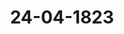 ---  
schema: default  
title: 24-04-1823  
organization: Team Charlie  
notes: "<p>§.69</p><p>3ehnte Sikung.

Geschehen, Frankfurt den 24. April 1823.

In Geg en wart

alter in ver eeneren Sipung Anwesend en-

Wieder hinzugekommen war

von Seiten Danemarks, wegen Holstein und Tauenburg: der Königlich-Dünische

geheime Conferenzrath, Herr Graf von Eyben.

G. 69.

Commission zur Aufsicht über die Prefgesetzt.

(35. Sip. §. 221 v. 3. 1819. — 35. Sitz. §. 210 v. 3. 1820.)

Präfidium: machte aus Veranlassung einer eingekommenen Beschwerde den Antrag, zu

der durch den Bundestagsbeschluß vom 20. September tS19 ernannten und unterm 14. De-

cember 1820 (5. 210) ergänzten Commission zur Aufucht über die Preßgesetze it. die Stellen

der inzwischen abgegangenen Mitglieder, nämlich der Herren, Grafen von Buol-Schauen-

stein, Freiherrn von Aretin, von Martens und von Berg, zu ersetzen.

Sämmtliche Stimmen vereinigten sich mit dem Präsidialantrage, und in der un-

mittelbar hierauf vorgenommenen Wahl wurden die Herren Bundestagsgesandten:

Freiherr von Nünch,

Graf von der Goltz,

Freiherr von Blittersdorff, und

Graf von Eyben,

zu Mitgliedern der erwähnten Commission ausersehen.</p><p>§.70</p><p>Verfügung gegen den Büchernachdruck, in Folge des Artikels 18d der

Deutschen Bundesacte.

(4. Sig. G. 3d. 3.

Die freien Städte. In Beziehung auf diesen Gegenstand, weßhalb die Regierungen,

durch den in der 12. Sitzung vom 28. März 1822 genommenen Beschluß, um die rück-ständigen Erklärungen über den Commissionsbericht nebst Entwurf einer Verordnung (4. Sitz.

von 1811) ersucht worden, bemerkt der Gesandte zuvorderst:

1) Die Abhandlung des Dr. Griesinger, auf welche jener Beschluß zugleich aufmerksam

macht, hat nicht nur in den Debatten der Würtembergischen Kammer der Abgeordneten,

die durch den Bundestagsbeschluß vom 30. Mai 1822 (18. Sitz. G. 153) ebenfalls der

Aufmerksamkeit empfohlen sind, bereits ihre Widerlegung gefunden, sondern enthält auch

in der That keine Gründe für den Nachdruck, die nicht längst, und namentlich damals schon,

bekannt gewesen, als durch den Punct d des 18. Artikels der Deutschen Bundesacte die

Festsetzung erfolgte:

steller und Verleger sicher gestellt werden sollen, welches nur durch Ausschliessen

der Mitausübung oder der Anmaßung dieser Rechte, also durch den Charakter der Aus-

schließlichkeit, geschehen kann, den die Commission durch den Auddruck: Eigenthumt

auf die schärfste Weise zu bezeichnen glaubte. So ist denn schon die Gesetzgebung dem

Unbestimmten der Theorie zu Hülfe gekommen, und sie will es ferner thun, durch gleich-

förmige Verfügungen in den Deutschen Bundesstaaten.

2) Die gegenwärtige Abstimmung hält sich nur an den, 1819 vorgelegten, commissari-

schen Entwurf einer Verordnung, unter dem Vorbehalte, für den Fall, da auf die beiden

den Nachdruck betreffenden Actenstücke, veren der jenem Beschlusse vom 28. März 1822

vorhergehende Vortrag des damaligen Herrn Referenten gedenkt, und welche ganz eigene, mit

obigem Abschnitte des 18. Artikels der Bundssacte nicht in direetem Zusammenhange stehende,

umfassende Vorschläge enthalten, andere Abstimmungen sich mit erstrecken sollten, gleichfalls

darüber nachträglich sich zu äussern.

Der Entwurf von 1319 hat die der Bundesversammlung durch den Grundvertrag

gewordene Aufgabe, im Allgemeinen und Wesentlichen, würdig und angemessen gelöset, mit-

hin die Hoffnung begründet, daß der viel und lang besprochene Gegenstand, der schon auf

dem vormaligen Reichstage erbriert wurde, endlich auch in Deutschland, nach dem Vorgange

der Nachdruckverbote in andern Staaten, zu einer allgemeinen gesetzlichen Bestimmung, im

Geiste des Entwurfes, werde geführt werden. Durch nachstehende Bemerkungen, welche den

Urtikeln des Entwurfes folgen, wünscht man diesseits Beiträge zu dessen sorgfältiger Prüefung

16

123

Die Bundesversammlung wird sich bei ihrer ersten Zusammenkunft mit Abfassung

e gleichförmiger Verfügungen über die Sicherstellung der Rechte der Schrift

esteller und Verleger gegen den Nachdruck beschäftigen

wodurch denn alles neue Eingehen in theoretische Erörterungen beseitigt ist.

Es wird damit grundgesetzlich bestimmt und ausgesprochen, daß die Rechte der Schrift-zu liefern, vorbehältlich nachträglicher oder auch modificirender Aeusserungen, je nachdem sich

künftig, vor definitiver Beschlußnahme in dieser Angelegenheit, die Veranlassung dazu ergiedt.

Zum Artikel 1. Wiewohl die Commission in ihrem auf den Entwurf sich beziehenden

Berichte bedenklich gefunden, ein Verbot des Nachdruckes ausländischer Werke vorzu

schlagen, nicht nur aus Gründen der Reciprocität, sondern auch, weil in der Regel dem

ausländischen Verleger durch solche Nachdrücke kein wesentlicher Schaden zugefügt werde,

so dürfte doch mit der blossen Erstreckung des Artikels 1

eauf die in den Staaten des Deutschen Bundes erschienenen Druckschriften u.

nicht für immer ausgesprochen seyn, daß nicht in Zukunft, je nachrem darauf angetragen

werden und es sich nothwendig oder nützlich zeigen möchte, benachbarte Staaten, in welche

Nachdrucker Deutscher Werke, zur Vereitelung des beabsichtigten Sicherstellungszweckes,

leicht sich niederlassen, und wo sie überhand nehmen können, von Seuen des Deuischen

Bundes, unter Zusicherung der Reciprocität, zu veranlassen wären, Deutschen Schriftstellern

und Verlegern angemessenen Schußz gegen Nachdruck zuzugestehen.

Zum Artikel 2. Die beiden Zeiträume von 15 und 10 Jahren dürften zu kurz seyn.

Ohne einige Unterscheidung des Selbst- und freuden Verlags, die überhaupt nicht, und

bei geräymiger Frist um so weniger, wesentlich erforderlich scheint, wäre die Frist alls

zwanzig Jahre, vom Todestage des Verfassers an gerechnet, zu setzen.

Zur Beseitigung völliger Rückwirkung dieses Artikels auf Verlagsgegenstände, deren

Verfasser vor Bekanntmachung des Gesehrs verstorben, könnte bestimmt werden, daß in

diesem Falle dem Berechtigten wenigstens zehn Jahre, also auch alsdann zu gute kommen

sollen, wenn der Verfasser seit zwanzig Jahren, oder seit länger, vor der Bekanntmachung

res Gesetzes verstorben ist. In Ansehung der noch innerhalb eines Zeitraums unter zwanzig

Jahren vor solcher Bekanntmachung Verstorbenen, wären die bis dahin nach dem Tode

des Verfassers verflossenen Jahre verhältnißmäsig in Abzug zu bringen, so daß nicht untet

zehn und nicht über zwanzig Jahre im Ganzen angenommen würden.

Zum Artikel 3. In so fern Selbstverlag und fremder Verlag nicht unterschieden

werden, wird dieser Artikel ganz wegzulassen seyn.

Artikel 4 würde, in gleicher Voraussetzung und mit Rücksicht auf die Bemerkung

zum Artikel 2, lauten:

Werke, oder Fortsetzungen von Werken eines Schriftstellers, welche in dem ersten

Jahre nach dessen Tode herausgegeben werden, sollen zwanzig Jahre lang eines

gleichen Schutzes gegen den Nachdruck geniessen;

wenn man nicht lieber die Artikel 4 und 5, welche beide zu strenge an das Todesjahr sichzu halten und die Sache für Erben und Verleger unbequem, unsicher und weitläufig zu

machen scheinen, wie folgend, kurz zusammenfassen möchte:

Von Werken, oder Fortsetzungen der Werke eines Schriftstellers, die nach dessen

Tode herausgegeben werden, verbleibt den Erben und Verlegern, während der nächsten

zwanzig Jahre nach ihrer Erscheinung, das ausschließliche Erb- und Verlagbrecht.

Artikel 8 dürfte deutlicher, wie folgend, zu fassen seyn:

Innerhalb der vorhin bestimmten zwanzig Jahre, darf, bei Strafe des Nachdrucker,

von den Werken eines Schriftstellers, die einzeln bei mehreren Verlegern erschie-

nen sind, ohne der Letzteren Einwilligung keine Sammlung veranstaltet werden, so

wenig durch den Verfasser, als, selbst mit dessen Zustimmung, durch Einen der

Verleger der einzelnen Werke, oder durch einen Dritten. Erlaubt ist aber die Ver-

anstaltung einer solchen Sammlung, auch innerhalb jener Zeit, wenn

1) das auf die einzelnen Schriften sich erstreckende Verlagsrecht, nach den darüber

geschlossenen Verträgen, erloschen ist; oder wenn

2) für den Fall gänzlich vergriffener bisherigen Auflagen, solche Verleger, die zur Ver-

anstaltung neuer Auflagen berechtigt sind, hierauf erweislich verzichtet haben; oder

endlich, wenn

3) für den Fall noch nicht vergriffener bisherigen Auflagen, die Verleger wegen der

noch vorräthigen Exemplare entschädigt werden.

Eine Sammlung solcher Arbeiten, welche sich in Schriften, die durch Beiträge Mehre-

rer entstanden sind, befinden, darf, bei Strafe des Nachdruckes, nur mit Einwilligung

des Verfassers, oder während der zwanzig Jahre — seiner Erben veranstaltet werden.

In Beziehung auf den letzten Absatz, fehlt übrigens noch eine Bestimmung wegen des

zuweilen streitig gewordenen Benutzungsrechtes der Beiträge, welches, so fern Honorar dafür

bezahlt

ist, erst nach Jahresfrist frei stehen dürfte. Demnach wäre dem Artikel 8 noch

beizuflegen:

Von den Herausgebern solcher Sammlungen honorirte Beiträge sind erst nach

Ablauf eines Jahres, von ihrer Erscheinung in der Sammlung an gerechnet, wieder

Eigenthum der Verfasser, und können, bei Vermeidung angemessener richterlich zu

bestimmender Entschädigung der Herausgeber, erst alsdann von den Verfassern, oder

von deren Erben, anderwärts zum Drucke benußt werden.

Von Seiten Hamburgs wird hier überhaupt die Beschränkung gewünscht, daß das Nach-

druckverbot keine Anwendung leide, weder auf Herausgabe einer Sammlung zerstreuterAufsätze, eines oder mehrerer Verfasser, über eine und dieselbe Materie, welche nur in Zeit-

schriften oder Tagblättern erschienen sind, und von denen durch den Verfasser, oder durch

etwa sonst Berechtigte, eine Sammlung nicht bereits herausgegeben worden, noch auf

Druckschriften, die nicht in den Buchhandel kommen.

Artikel 9 würde mit den Worten beginnen:

Innerhalb ver zwanzig Jahre u. s. w.

Artikel 13 wäre zu Anfang, wie folgend, zu fassen:

Nach Ablauf der zwanzig Jahre, oder, für Werke, die vor Bekanntmachung dieses

Gesetzes erschienen sind, der im Artikel 2 bestimmten Zeit, ist Jedermann u. f. 10.

Die Artikel 15 bis 10, wie auch zum Theil Art. 8, betreffen zwar die Verhältnisse

zwischen Schriftstellern und Verlegern unter einander, welche Artikel 18 der Bundtsatte

nicht ausdrücklich bezielt; allein es erscheinen doch die Vorschläge der Commission von 1819,

in Beziehung auf gleichzeitige Regulirung jener Verhältnisse im Wesentlichsten, sehr beachtungs-

und beforderungswerth.

Die Gelegenheit ist erwünscht, diesen Theil der bürgerlichen Gestzgebung in allen Bun-

resstaaten zur Uebereinstimmung zu bringen, wodurch deren Selbstständigkeit im Innern

kein Eintrag geschicht. Der Buchhandel inobesondere hat sich, schon von selbst, durch ganz

Deutschland so gleichförmig und eigenthümlich gestaltet, und es ist damit so manches Her-

kömmliche, fast Gewohnheitsrechtliche, gegeben, namentlich auch in den Verhältnissen zwischen

Schriftstellern und Verlegern, daß eine Bundesgesetzgebung, welche das fast allgemein schon

Anerkannte nun auch allgemein verbindend förmlich ausspricht, um so mehr willkommen

seyn dürfte.

Zum Artikel 17. Nach den Worten: a wider des Verlegers Willen eine neue Aus

gabe— dürfte beizufügen seyn.

weder verändert, noch unverändert, weder einzelne, noch u. s. w.

Zum Artikel 18. Diese Verfügung dürfte leicht ins Unbestimmte führen, und Streil

erregen können.

Ein Schriftsteller, der ein Werk ausführt, wenn auch nach einem vom Verleger ihm vor

gelegten Plane, ist doch immer Verfasser, dessen der Verleger bedurfte, und dessen An-

theil von dem des Verlegers nicht wohl zu scheiden seyn wird. Wenigstens kann man diese

besondern Verhältnisse ohne Anstand den jedesmaligen Vertragsbestimmungen anheim geben

Der Artikel 18 wäre daher lieber ganz wegzulassen.In Beziehung auf die Artikel 15 bis 1n scheint sich die Einschaltung eines, wie nach-

gefaßten, besondern Artikels zu empfehlen:

stehen

Die Artikel 15 bis.. können, wie sich von selbst versteht, auf die, vor Bekannt-

machung dieses Gesetzes erschienenen, älieren Verlagsgegenstände keine rückwirkende

Kraft äussern. Vielmehr bleibt es in Ansehung derselben, was neue Auflagen be

trifft, nicht nur bei den geschlossenen Vorträgen, sondern auch bei den etwa vor

handenen einzelnen Landesgesetzen, oder bei dem erweislichen Gewohnheitsrechts.

Nach Artikel 19 möchte, der Vollständigkeit halber, noch ein besonderer Artikel, wie

folgend, einzuschalten seyn.

Zind Erben des verstorbenen Verfassers entweder nicht vorhanden, oder nicht zu

erforschen, so tritt der Verleger ganz in die Rechte der Erben. Hat eine Verlags-

handlung aufgehört, und ist ihr Verlagdrecht nicht an einen Dritten für rechtlich

übertragen zu achten, so fällt das Verlagsrecht an den Verfasser, oder, für die

oben bestimmte Zeitbauer, an dessen Erben zurück. Sind weder Erben noch Nach-

folger des Schriftstellets oder Verlegers vorhanden, so wird das Werk, ohne Zeit

bestimmung, Gemeingut.

Zum Artikel 2. In dem Commissionsberichte wird das Gutachten Sachkundiger ge

wunsche, überhaupt aber Zweifel wegen der Zweckmäsigkeit des in Ansehung der Bacherpreise

vorgeschlagenen Mittels geäussert. Das Gutachten des Leipziger Wahlaudschusser 1Estermesse

1319) enthält sachkündige Gründe gegen eine Preisbestimmung. Wollte man nun, ohne

tiese Bestimmung selbst, den Artikel mit seinen Ausdrücken.

aunbillige Steigerung, und a offenbar unbilliger Preidr,

keibshalten, so würde er doch ino Schwankende und Ungewisse führen. Denn:

1) wie sollte über die offenbare Unbilligkeit eines Preises verhandelt und entschieten

werden?

2) was ist als ein ausserordentlicher Aufwand durch Kupferstiche, und in welchem

Maaße, zu betrachten?

3 können nicht auch Holzschnitte, Karten, besondere tupographische Schönheit u. s. w.,

ingleichen

4) Titelkupfer und Wignetten ebenfalls solchen ausserordentlichen Aufwand, unter Um-

ständen veranlassen? endlich

5) wie soll über 2 — 4 verhandelt, geurtheilt und entschieden werden?

Wollte man etwa festsetzen, daß vor der Gerichtsbehörde des Nachdruckers, welcher in

ter Meinung nachgedruckt, offenbar unbillige Preise und keinen ausserordentlichen Auf-wand vorzufinden, auf Beweis und Gegenbeweis verhandelt und Recht genommen werken

solle, so würden dadurch Rechtshändel, und, in Ermanglung bestimmter gesetzlicher Vor-

schriften, sehr verschiedenartige willkührliche Aussprüche hervorgerufen werden. Jede andere

Maasregel, z. B. die Bildung einer schiedsrichterlichen Ausspruchsbehörde in keipzig, oder ein

Verstellen zum Gutachten der Sachverständigen, hat eigenthümliche Schwierigkeiten, und

wurde doch schwerlich zu genügenden gleichmäsigen Resultaten führen. Zeigen sich nun von

der einen Seite diese Schwierigkeiten, so ergiebt sich von der andern: daß Preisbestim-

mung eine Beschränkung der Handelsfreiheit enthält, welche bei dem literarischen Betricht

gerade am wenigsten zulässig erscheint; daß ferner das eigene Interesse der Verleger Mäsic-

keit der Ladenpreise erfordert; daß dagegen, wer dieß nicht gelten lassen wollte, doch einen

Mißbrauch des Marimi zu fürchten hätte, wodurch der beabsichtigte Zweck, in Folge des

gewählten Mittels selbst, vereitelt werden würde; daß endlich eine Revision des Norman

preises, wie bei andern Gegenständen, von Zeit zu Zeit eintreten müßte, z. B. nach Vet-

schiedenheit der Papierpreise, oder mit Berücksichtigung der den Aufwand vermindernden Et

fndungen in der Buchdruckerkunst u. d. gl.

Diesemnach wäre es wohl das Angemessenste, den Art. 20, den man überhaupt ohnl

Willkührlichkeiten und Unbestimmtheiten schwerlich wird fassen können, dahin ganz zu unier

drücken, daß über feste Bücherpreise gar nichts ausgesprochen würde.

Um aber doch zu erkennen zu geben, daß die Rücksicht auf unbillige Steigerung det

Bücherpreise nicht unbeachtet geblieben, und zugleich wegen der Besorgniß zu beruhigen, er

möchte das Verbot des Nachdruckes solche Steigerung mehr befordern als hemmen, könnet

der Vorbehalt hinzugefügt werden, über die Bücherpreise nachträgliche Anordnungen zu

treffen, so fern sich, nach Bekanntmachung des Gesehes, die Besorgniß unbilliger Steigerung

dieser Preise bestätigen sollte.

Der Schlußsatz, in Beziehung auf die Nothwendigkeit der Preisangabe auf dem Tittl,

hat seinen Nutzen, für jeden Käufer, für literarische Blätter, und für den Verleger, des

dadurch gegen willkührliche Erhöhung durch Sortimentshändler gesichert wird. Sollten diese-

wegen ungewöhnlicher Transportkosten, auf den Lavenpreis etwas zuschlagen müssen, so

mögen sie sich darüber mit den Käufern verständigen.

Zum Artikel N. Statt Aufführung einzelner Artikel in der zweiten Periode, dürstt

zu setzen seyn.

Verleger, Herausgeber und Schriftsteller, welche, in ihren gegenseitigen Beziehungen,

die in den obigen Artikeln enthaltenen Vorschriften verleßen, zur Beeinträchtigung

der Verlags- oder Erbrechte, sollen den Nachdruckern gleich behandelt werden.Zum Artikel 22. Zur Vermeidung aller Mißbrutungen des von der Commission ge

wählten Ausbrucks: Verkauf (der den Vorzug vor andern hat, daß er eine Umgehung

der Vorschrift am wenigsten begünstigt) wäre, nach den Worten:

Wer sich desselben schuldig machte

zu setzen:

und dabei mit Nachdruckern und deren Theilnehmern, oder Beauftragten, zur Be-

forderung des Absatzes, in Verbindung steht, soll u. s. 10.

Nach dem Artikel 22 wäre, mit Rücksicht auf das Gutachten des Tripziger Wahlaus

stusses, noch ein besonderer, wie folgend, einzuschalten:

In Ansehung der zur Zeit der Bekanntmachung dieses Gesehzes erweislich bereits vorhan-

renen Nachdrücke, wird bestimmt:

1) der Vorrath darf, bei der im Artikel 21 festgesetzten Strafe und Entschädigung,

durch keine neue Auflage vermehrt werden.

3) Ed darf davon, unter gleichen Nachtheilen, in denjenigen Deutschen Bundesstaaten,

worin der Nachdruck und dessen Vertrieb schon jetzt verboten sind, nichts verkauft

werben.

Für diejenigen Bunkerstaaten, in denen solches Verbot bicher nicht vorhanden

wird den Nachtruckrn eine Zeit von jehn Jahren, von der Bekanntmachung dieses

Gesetzes an gerechnet, vergönnt, innerhalb welcher es ihnen gestattet ist, in diesen

Stanten ihren Vorrath zu verkaufen. Nach Ablauf dieser Zeit soll die Verfügung

ded Artikels 21 unbedingt eintreten.

4) Die unter 3 bemerkten zehn Jahre werden den im Artikel 2 gesetzten Fristen, der

Billigkeit gemäß, hinzugerechnet, erweitern also auf so lange die Dauer des aus-

schließlichen Eigenthums der Schriftsteller und Verleger, welches daher auch in

dieser Ausdehnung, bei Strafe des Nachdruckes, nicht verletzt werden darf.

Nach dem Artikel 23 des Entwurfs wäre noch ein letzter durch sich selbst und durch

die Natur des Gegenstandes gerechtfertigter Artikel, in nachstehender Fassung, beizufügen:

Die Behörde, von welcher Strafe und Schadendersatz ausgesprochen wird, ist das

Gericht, dem der Beschädigende bürgerlich unterworfen ist. Das Verfahren ist

durchaus summarisch. Appellationen haben nur Devolutiv-Wirkung.

Hierauf wurde, nach dem Antrage des Kaiserlich-Königlichen präsivirenden Herrn Gesandten,

beslofsen

Die mit ihren Abstimmungen über den vorerwähnten Gegenstand noch rückständigen

Gesandtschaften zu ersuchen, sich bei ihren Regierungen dahin zu verwenden, daß längstens

Protok. d. d. Bundssveri. I§. 31.binnen zwei Monaten — somit spätestens am 26. Juni dieses Jahres — sämmtliche Abstim-

mungen abgelegt werden, um sie hiernächst der bestehenden Commission zum Entwurf eines

definitiven Beschlusses zuzustellen.</p><p>§.71</p><p>Zuellen des öffentlichen Rechts der Deutschen Bundesstagten. Carls-

ruhe und Baden 1821. G.

Der Königlich-Würtembergische Herr Gesandte, Freiherr von Wan-

genheim, trägt vor: Die Marrische Buchhandlung zu Carloruhe und Baren habe dieser

hohen Versammlung (mittelst Eingabe Num. 124 vorigen Jahres) eine Sammlung der

wichtigsten Urkunden, die zur Kenntniß des allgemeinen Deutschen Bundesstaatsrechts dienten,

unter dem Haupttitel: Tuellen des öffentlichen Rechts der Deutschen Bundesstaaten, verehrt.

Sie enthalte in zwei Bänden diejenigen Urkunden, welche in dem Zeitraume vom

Juhre 1800 bis zum Jahre 1821 enstanden seyen.

Die Buchhandlung verkenne die Unentbehrlichkeit der zeither erschienenen Werke, welche

alle, auf die verschiedenen politischen Zustände, die Deutschland seit dem Anfange dieses

Jahrhunderts durchlebt habe, sich beziehenden, staatsrechtlichen Acte vollständig darzustellen

bestimmt seyen, für den Gelehrten im Fache der Staatswissenschaft und für den auf höherem

Standpuncte stehenden Staatsmann keineswegs; sie glaube aber — und wohl nicht mit

Unrecht — daß solche Werke für Manche, die an den öffentlichen Angelegenheiten Deutsch-

lunds auf würdige Weise Theil nahmen, zu kostbar und für den practischen Geschäftsmann

zum täglichen Gebrauch in mancher Hinsicht zu unbequem seyn möchten, als daß nicht dad

Bestreben, die wichtigern Urkunden näher zusammenzurücken, gerechtfertigt erscheinen sollte.

Man finde in dieser Sammlung, neben denjenigen Urkunden, auf welche sich die Deutsche

Bundesacte beziehe, auch noch solche, die, wenn sie gleich nicht als Quelle des gelienden

öffentlichen Rechts des Deutschen Bundes angesehen würden, doch in historischer Beziehung,

als Uebergangspuncte in dem neuesten Zustand der Dinge, von Wichtigkeit zu seyn schienen,

Der erste Bund enthalte, in der ersten Abtheilung, den Lüneviller Friedenstractät vom

4. Februar 1801 und, um der Beziehung willen, welche er auf den Friedenstractat von

Campo Formio nähme, im Auszuge auch diesen; den Reichsdeputations-Hauptschluß vom

25. Februar 1803; das Reichsgutachten vom 24. März 1803; und die Kaiserliche Ratifi

aticon des Reichsdeputations-Hauptschlusses vom 27. April 1803. In der zweiten Abtheilung

den Preßburger Frieden vom 26. December 1805; die Confiverationsacte der theinischen

Bundesstaaten nebst drei, dieselbe betreffenden, öffentlichen Urkunden; den Französisch-RussischenFriebenstractät, d. d. Tilsit den 9. Juli 1807, und endlich den Oesterreichisch-Französischen,

d. d. Wien den 14. October 1800.

Der zweite Band enthalte, in einer dritten Abtheilung, den Friedenstractat zwischen den

verbündeten Mächten und Frankreich, d. d. Pario den 30. Mai 1814; die Schlußacte des

Wiener Congresses vom 9. Juni 1815 und — als zweckmäsigen Anhang zu derselben — die

Rheinschifffahrts-Convention, d. d. Pario den 15. August 1804; die zur Ergänzung derselben

geschlossene Convention, d. d. Mainz den 1. October 1804; die Schifffahrtsconvention, d. d.

Wien den 24. März 1815, und das Reglement über den Rang der viplomatischen Agenten

d. d. Paris den 19. März 1815; ferner den Friedenstractat zwischen den verbündeten Mächten

und Frankreich, d. d. Parid den 21. November 1815, nebst dem Territorial-Receß, d. d. Frank-

furt den 20. Juli 1819; endlich aber die Grundgesetze des Deutschen Bundes und die

Organischen Beschlüsse der Bundesversammlung, welche einzeln aufzuzählen, hier über

flüssig wäre.

Es dürfte diese verständig geordnete Sammlung in der Bibliothek aufzustellen und

der Verlagshandlung der Dank dieser hohen Versammlung für die Darbringung dieses Buches

auszudrücken seyn.

Diesem Antrage gemäß, wurde einhellig

besch lofsen:

das unter dem Titel: aQuellen des öffentlichen Rechts der Deutschen Bundesstaaten

eingesendete Werk in der Bibliothek aufzustellen und der Verlagshandlung den Dank der

hohen Bundesversammlung für die Darbringung dieses Buches auszudrücken.</p><p>§.72</p><p>Pensionsangelegenheit der Räthe und Mitglieder des ehemaligen Rhein-

pfälzischen General-Landes-Commissariats zu Mannheim,

insbesondere des ehemaligen General-Landes-Commissariats-Canzlisten

und Pupillenaetuars, dermaligen Großherzöglich-Badischen Rech

nungsraths Müller, Gehalts- und Emolumenten-Forderung be

treffend.

(58. Sitz. §. 426 v. J. 1817.)

Ebenderselbe: erstattet Vortrag über das lunter Num. 127 vorigen Jahres eingekommene

Gesuch des ehemaligen Rheinpfälzischen General-Landes-Commissariats-Canzlisten und Pupil-

lenactuars, nunmehrigen Großherzoglich-Badischen Rechnungsraths Müller, Gehalts- und

Emolumenten-Forderung betreffend, worin die frühere, diesen Gegenstand betreffende Ver-

handlung am Bundestage und der Beschluß vom 22. Dec. 1817 (Prot. §. 426) in Erinnerunggebracht, das in Sachen ergangene Urtheil des Oberhofgerichts zu Mannheim und enblich

die Beschwerdt des Reclamanten, welcher gegen das angezogene oberhofgerichtliche Urtheil vom

22. März und gegen die Verfügung vom 29. Mai 1522 das Rechtsmittel der Revition

einlege, ausführlich erwähnt und endlich in eine genaue Erörterung ers §. 1 der so genannten

Revisionsrechtfertigung des Reclamanten eingegangen, dadurch aber jede nähere Angabe und

Prüfung ihres ganzen übrigen Inhaltes überflüssig gemacht wird.

Der Herr Referent bemerkt, es sey jedem, der mit der Bundesgesehgebung nur einiger

maßen bekannt wäre, von selbst klar, daß die Wiener Schlußacte, weder in denjenigen Be

stimmungen, nach welchen austrägalrichterliche Entscheidungen herbeigeführt werden sollten,

noch in denjenigen, welche über die Vollstreckung austrägelrichterlicher Erkenntnisse festgt-

setzt seyen, irgend etwas enthalte, was den Reclamanten zu der Behauptung berechtigen

könne, daß er ein unbestreitbares Recht habe, von dieser hohen Versammlung die Anort

nung eines Revisionsrichters zu fordern.

Die Bundesgesetze gäben gegen ein austrägalrichterliches Erkenntniß nur ein einziges

Rechtsmittel, nämlich das der Restitution er cupite nnvorum.

Über auch dieses Rechtsmittel könne gegen ein austrägalrichterliches Erkenntniß, das

in einer zwischen Bundesstaaten anhängigen Rechtssache gefällt worden, nur von einem

Bundesstaate, nie aber von Privaten, in Anspruch genommen werden, da letztere, für

jetzt wenigstens, nie in den Fall kommen könnten, vor einem Austrägelgerichte mit einem

oder mehreren Bundesstaaten einen Rechtsstreit zu führen.

In einigen Fällen, wo Privatpersonen gegen mehrere Bundesglieder gemeinschaft

lich ihre Entschädigungsforderung bei dem vormaligen Reichskammergerichte anhängig ge

macht hätten, der Proteß aber wegen Auflösung der Reichsverbindung und des Gerichts nicht

habe fortgesetzt werden können, habe diese hohe Versammlung zur Vereinbarung der betheilig

ten Regierungen über Ein Gericht hingewirkt, weil der Gegner der Bundesstaaten auf Or

örterung und Entscheidung der Sache durch ein gemeinschaftliches Gericht schon ein

Recht erworben hätte.

Zu diesen Fällen habe der vorliegende gehört.

Das Verfahren bei einem so constituirten Gerichte sey aber keineswegs durch diejenigen

Vorschriften normirt, nach welchen sich die erwählten Austrägalgerichte und die vor ihuell

im Rechtsstreite befangenen Bundesglieder zu richten hätten.

Mit der wirklich getroffenen Vereinbarung der bei dem vorliegenden Rechtsstreite be-

theiligten Fürstlichen Häuser über das Hofgericht zu Mannheim, als gemeinschaftliches Ge

richt, sey die Einwirkung der hohen Bundesversammlung auf diese Sache vollendet gewesen,sie habe dieses in ihrem Beschlusse vom 27. December 1817 erklärt, und nur durch Nicht-

befolgung des Judicats hätte jene Einwirkung wieder hervorgerufen werden können.

Aus den angeführten früheren Eingaben, Verhandlungen und Beschlüssen vom Jahre

1516 und 1317, gehe die Unrichtigkeit der Behauptung des Reclamanten von selbst hervor,

duß das Hofgericht zu Mannheim nur als Gericht erster Instanz gesprochen habe und nur

als solches habe sprechen können.

Ob dem Reclamanten gegen die Erkenntnisse des Oberhofgerichts zu Mannheim irgend

ein Rechtsmittel zugestanden habe, oder noch zustehe, werde lediglich nach derjenigen Ver-

ordnung zu beurtheilen seyn, welche ohne Zweifel auch im Großherzogthume Baden, über

die Art und Weise, wie die bei den ehemaligen Reichsgerichten unerledigt gebliebenen Rechts-

streitigkeiten, im Falle ihrer Wiederaufnahme, der richterlichen Erledigung zugeführt werden

sollen, werde erlassen worden seyn; in keinem Falle aber stehe darüber der hohen Bundes,

versammlung eine Cognition zu.

Diesem Gutachten gemäß, stellte der Herr Referent seinen Antrag auf Abweisung des

Reclamanten, und da diesem Antrage einhellig zugestimmt wurde, so wurde hiernach der

Beschluf

gefaßt.

daß der Großherzoglich-Badische pensionirte Rechnungsrath Müller mit seinem, in

der suh num. 127 vorigen Jahres durch den Dr. Ohlenschlager eingereichten Ein-

gabe enthaltenen, ganz unstatthaften Gesuche, um Bestellung eines Revisionsrich-

ters, unter Rückgabe der seiner Eingabe beigeschlossen gewesenen Manualacten, ledig-

lich abzuweisen sey.</p><p>§.73</p><p>Reclamation der Gräflich-Hahn'schen Familie und der Curatel des Frei

Herrn Carl Reinhard von Gemmingen-Guttenberg, die Gleichstel-

lung der Gläubiger der ehemaligen mittelrheinischen Reichsritter-

schaft, — auch Stand der Anseinandersetzung der ehemaligen mittel-

rheinischen reichsritterschaftlichen Angelegenheiten im Allgemeinen

betreffend.

(1. Siz. §. 6 d. 3.)

Ebenderselbe trägt vor: Die hohe Versammlung hatte auf den in der 16. Sitzung

vom 13. Mai 1822, über die Reclamation der Gräflich-Hahnschen Familie und der Curatel

des Freiherrn Carl Reinhard von Gemmingen-Guttenberg, erstatteten, die Gleichstellung

der Gläubiger der ehemaligen mitteltheinischen Reichsritterschaft betreffenden Vortrag be-schlossen, daß, wenn nicht binnen 8 Wochen die Reclamanten von Seiten der betheiligten

Regierungen klaglos gestellt werden könnten, der durch den Art. 10 der Schlußacte vorge

schriebene Weg, ohne weitern Verzug, einzuschlagen sey.

Nachdem, in Beziehung auf diesen Beschluß, die Königlich-Preussischen und Großher-

zöglich Hessischen Herren Bundestagsgesandten über den damaligen Stand der Sache, in der

22. Sitzung vom 27. Juni 1822, Voranzeige gemacht halten, wurde, in der Sitzung

vom 5. December 1822, von dem letztern zu Protokoll erklärt, daß zwischen den betheiligten

Höfen eine Auseinandersetzung der mitteltheinischen reichsritterschaftlichen Angelegenheit zu

Stande gekommen und von Seiten der Großherzoglichen Regierung ratificirt worden sey;

der Königlich-Preussische Herr Bundestagsgesandte aber setzte, in der Sitzung vom 6. Februar

1823, diese hohe Versammlung davon in Kenntniß, daß der Königlich-Preussische Com-

missarius bereits im Juli 1822 nicht allein zum definitiven Abschlusse mit vollständigen In

structionen versehen, sondern auch beauftragt gewesen sey, die auf Preussen fallenden Gläu-

biger, und namentlich die Gräflich-Hahnsche Familie und die Freiherrlich-Gemmingen,

Guttenbergische Curatel, von der erfolgten Uebernahme ihrer Forderungen officiell zu benach

richtigen; woraus sich demnach ergebe, daß ein etwa noch vorhandener Anstand der Ratist-

cation Königlich-Preussischer Seits nicht mehr statt finden könne.

Unter diesen Umständen kann die Reclamation der Gräflich-Habn'schen Familie und

der Freiherrlich-Gemmingen-Guttenbergischen Curatel als erledigt betrachtet werden, und

es dürften nunmehr die Acten zu reponiren seyn.

Hierauf wurde, nach dem Antrage des Herrn Referenten, einhellig

besch l ofsen.

die Reclamation der Gräflich-Hahn'schen Familie und der Freiherrlich von Gemmingen-

Guttenbergischen Curatel als erledigt zu betrachten und die Acten nunmehr zu reponiren.</p><p>§.74</p><p>Entschädigungsgesuch der ehemaligen Kurpfälzischen Erbwächter der Grä

fenauer- und Hemshöfe, wegen erlittener Kriegsschaden.

LI. Dip. S. A4 d. 3

der Kurhessische Herr Gesandle von Lepel trägt vor: Auf den in der

16. Sitzung vom 13. Mai 1822 erstatteten Vortrag, hat diee hohe Versammlung beschlossen,

daß die bei der rubricirten Angelegenheit betheiligten Staaten, nämlich Baiern, Baden,

Großherzogthum Hessen und Nassau, zu ersuchen seyen, sich binnen kurzmöglichster Frist

über ein Gericht zu vereinbaren, vor welchem der am Reichskammergerichte begonnene Rechts

streit fortgesetzt werden könne.n der 24. Sißzung vom 4. Jul. 1822 hat hierauf Nassau erklärt, daß, vermöge eines

im September 1816 mit Baden abgeschlossenen Vergleichs, Lehteres die Vertretung Nassau's

übernommen habe, daher Nassau bei der ferneren Verhandlung und Entscheidung der Sache

nicht mehr betheiligt sey.

In der 7. dießjährigen Sitzung vom 20. März hat Baiern sich bereit erklärt mitzuwir

ten, daß dießfalls eine compromissarische oder austrägalrichterliche Entscheidung herbeigeführt

werde, wonach man das weiter Gerignete von Seiten der unmittelbar in Anspruch ge

nommenen Theilhaber der diesseitigen Rheinpfalz erwarten müsse.

Da Rassau nicht mehr betheiligt zu seyn scheint, so bleiben nur Baden und Groß-

herzogthum Hessen übrig.

Von keinem von Beiden ist bis jetzt eine Erklärung erfolgt; gleichwohl sind seit dem

Beschlusse in der 16. vorjährigen Sitzung eilf Monate verflossen. Unter diesen Umständen

dürfte der Antrag gerechtfertigt erscheinen:

daß die Höfe von Carlsruhe und Darmstadt durch ihre Bundestagsgesandtschaften wie-

verholt und dringend zu ersuchen seyen, dem Hofe von München ehebaldigst Vorschlage

zu einer compromissarischen oder austrägalrichterlichen Erledigung zu thun.

Sämmtliche Gesandtschaften vereinigten sich, nach dem Antrage, zu dem ge

meinschaftlichen Ersuchen an die beiden höchsten Höfe von Carlöruhe und Darmstadt, daß

dieselben dem Königlich-Baierischen Hofe ehebaldigst Vorschläge zu einer compromissarischen

oett austrägalrichterlichen Erledigung dieser Angelegenheit thun möchten; und die Herren

Gesandten, Freiherr von Blittersdorff und Freiherr von Gruben, übernahmen ed,

hierüber ehebaldigst Bericht zu erstatten.</p><p>§.75</p><p>Die Anbringung Fuldaischer Auseinandersetzungs-Angelegenheiten

betreffend.

(5. Sip. G. 3. f. 3.)

Der, in der S. Sitzung dieses Jahres von dem Königlich-Preussischen Herrn Gesandten

geschehene, an die Reclamations-Commission abgegebene Antrag hatte zu einer vertraulichen

Erörterung zwischen dieser und dem Königlich-Preussischen Herrn Gesandten Veranlassung

gegeben.

Das Resultat derselben war, daß das über die allgemeine Fassung jenes Antrags ent-

standene Mißverständniß dahin aufgeklärt wurde, daß die Absicht nicht auf allgemeinen und

gänzlichen Ausschluß der Competenz und Thätigkeit der Bundesversammlung in den beider Fuldaischen Ausgleichungscommission vorgebrachten Sachen gerichtet gewesen, sondern

nur auf diejenige Rücksicht, welche eine bereits stattfindende Vergleichsunterhandlung aller

dings erfordern könne.

Die Bundesversammlung vereinigte sich daher dahin:

es werde, in den im Antrage angegebenen Fällen, darauf erforderliche Rücksicht zu

nehmen seyn, daß die angebrachte einzelne Sache in den Kreis des bestehenden Aut-

gleichungsgeschäftes gehöre, und in welcher Tage sie sich bei demselben oder in wel

chem Verhältnisse zu demselben sie sich befinde, ohne jedoch die Competenz der Bun-

vesversammlung und deren Einschreitung auf dem verfassungsmäsigen Wege zu be

schränken, als welche vielmehr, durch die zu nehmende Rücksicht geleitet, zu beurthei

len haben werde, in wie fern hinsichtlich der angebrachten Sache das Vermittlungs

verfahren der Bundesversammlung und die Einleitung zum Austrägalverfahren an

noch auszusetzen, oder in Anwendung zu bringen seyn werde.</p><p>§.76</p><p>Einreichungs-Protokoll.

Die Eingaben

Stum. 34, eingereicht am 13. April, von Dr. Ehrmann dahier, Erinnerungsgesuch

Namens seiner sämmtlichen bei der Reichsoperationscasse-Angelegenheit init-

ressirten Principalen, besonders der Witwe Elkan Neutlinger zu Carliruhk,

wegen baldiger Erledigung dieser Sache.

Stum. 35, einger. eadem, von dem vormaligen Reichskammergerichts-Peoellen Ußmann

zu Wetzlar, Danksagung für den bewilligten Vorschuß auf die wiederholt nach

gesuchte Pension.

Rum. 36, einger. am 11. April, von Dr. Ehrmann dahier, erneuertes Gesuch fit

ehemaligen Domcapitularen zu Speyer, um Befreiung von der Badischen

Classen- und andern Steuern, bei Bezug ihrer Sustentationen.

einger. am 21. April, von Demselben, als Anwalt des Johann Reheis zu Hr.

Num. 37

henfülzen, Rheinprovinz Hessen, Forderung an die vormalige Reichsoperation

casse von 575 fl. 12 kr. Mit 3 Anlagen.

Num. 38, einger. eodem, von Demselben, als Anwalt des Königlich-Preussischen Domanen-

Inspectors von Linz, erneuertes Gesuch um definitive Beschlußnahme in er

Reichsoperationscasse-Angelegenheit.um. 39, einger. eod., von Demselben, als Anwalt des Grafen von Vieregg, erneuer-

tes Gesuch in Betreff der ihm entzogenen Korngülte zu Pfedderöheim.

Stum. 40, einger. am 24. April, von Dr. Schreiber dahier, Bevollmächtigten in den

Westphälischen Angelegenheiten, Mittheilung der an die allerhöchsten

und höchsten Mitglieder des Deutschen Bundes eingesandten Denkschrift vom

9. April d. J., wegen Beschleunigung dieser Sache.

Num. 41, einger. am 24. April, von Z. W. Remy dahier, wiederholtes Gesuch in Be-

tres der Bezahlung seiner liquiten Forderung an die Herzoglich-Nassauische Re-

gierung.

wurden an die betreffenden Commissionen abgegeben.

Protok. r. d. Bundesverj. XV. 2d.

Folgen die Unterschriften.

</p>"  
resources:  
- format: png  
  name: Page122[69-70].png  
  url: ../../data_img/Protokolle_BV_15_1823/24-04-1823/Page122[69-70].png  
- format: png  
  name: Page123[70].png  
  url: ../../data_img/Protokolle_BV_15_1823/24-04-1823/Page123[70].png  
- format: png  
  name: Page124[70].png  
  url: ../../data_img/Protokolle_BV_15_1823/24-04-1823/Page124[70].png  
- format: png  
  name: Page125[70].png  
  url: ../../data_img/Protokolle_BV_15_1823/24-04-1823/Page125[70].png  
- format: png  
  name: Page126[70].png  
  url: ../../data_img/Protokolle_BV_15_1823/24-04-1823/Page126[70].png  
- format: png  
  name: Page127[70].png  
  url: ../../data_img/Protokolle_BV_15_1823/24-04-1823/Page127[70].png  
- format: png  
  name: Page128[70].png  
  url: ../../data_img/Protokolle_BV_15_1823/24-04-1823/Page128[70].png  
- format: png  
  name: Page129[70].png  
  url: ../../data_img/Protokolle_BV_15_1823/24-04-1823/Page129[70].png  
- format: png  
  name: Page130[70-71].png  
  url: ../../data_img/Protokolle_BV_15_1823/24-04-1823/Page130[70-71].png  
- format: png  
  name: Page131[71-72].png  
  url: ../../data_img/Protokolle_BV_15_1823/24-04-1823/Page131[71-72].png  
- format: png  
  name: Page132[72].png  
  url: ../../data_img/Protokolle_BV_15_1823/24-04-1823/Page132[72].png  
- format: png  
  name: Page133[72-73].png  
  url: ../../data_img/Protokolle_BV_15_1823/24-04-1823/Page133[72-73].png  
- format: png  
  name: Page134[73-74].png  
  url: ../../data_img/Protokolle_BV_15_1823/24-04-1823/Page134[73-74].png  
- format: png  
  name: Page135[74-75].png  
  url: ../../data_img/Protokolle_BV_15_1823/24-04-1823/Page135[74-75].png  
- format: png  
  name: Page136[75-76].png  
  url: ../../data_img/Protokolle_BV_15_1823/24-04-1823/Page136[75-76].png  
- format: png  
  name: Page137[76].png  
  url: ../../data_img/Protokolle_BV_15_1823/24-04-1823/Page137[76].png  
category:   
  - Protokolle_BV_15_1823  
maintainer: Gulnoza Khamidova  
maintainer_email: g.khamidova.21@abdn.ac.uk  
---